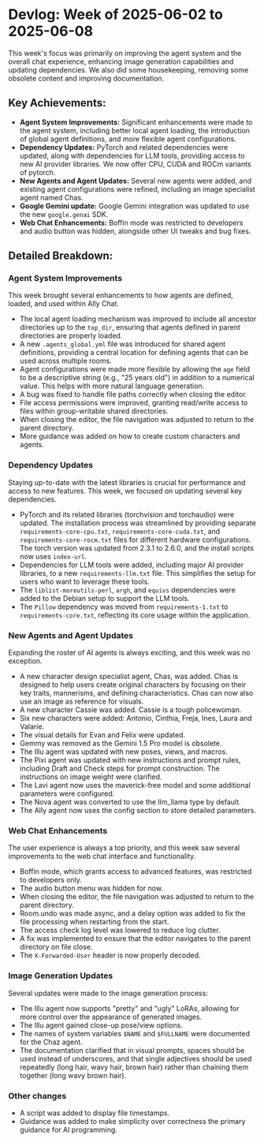 # Devlog: Week of 2025-06-02 to 2025-06-08

This week's focus was primarily on improving the agent system and the overall chat experience, enhancing image generation capabilities and updating dependencies. We also did some housekeeping, removing some obsolete content and improving documentation.

## Key Achievements:

*   **Agent System Improvements:** Significant enhancements were made to the agent system, including better local agent loading, the introduction of global agent definitions, and more flexible agent configurations.
*   **Dependency Updates:** PyTorch and related dependencies were updated, along with dependencies for LLM tools, providing access to new AI provider libraries. We now offer CPU, CUDA and ROCm variants of pytorch.
*   **New Agents and Agent Updates:** Several new agents were added, and existing agent configurations were refined, including an image specialist agent named Chas.
*   **Google Gemini update:** Google Gemini integration was updated to use the new `google.genai` SDK.
*   **Web Chat Enhancements:** Boffin mode was restricted to developers and audio button was hidden, alongside other UI tweaks and bug fixes.

## Detailed Breakdown:

### Agent System Improvements

This week brought several enhancements to how agents are defined, loaded, and used within Ally Chat.

*   The local agent loading mechanism was improved to include all ancestor directories up to the `top_dir`, ensuring that agents defined in parent directories are properly loaded.
*   A new `.agents_global.yml` file was introduced for shared agent definitions, providing a central location for defining agents that can be used across multiple rooms.
*   Agent configurations were made more flexible by allowing the `age` field to be a descriptive string (e.g., "25 years old") in addition to a numerical value. This helps with more natural language generation.
*   A bug was fixed to handle file paths correctly when closing the editor.
*   File access permissions were improved, granting read/write access to files within group-writable shared directories.
*   When closing the editor, the file navigation was adjusted to return to the parent directory.
*   More guidance was added on how to create custom characters and agents.

### Dependency Updates

Staying up-to-date with the latest libraries is crucial for performance and access to new features. This week, we focused on updating several key dependencies.

*   PyTorch and its related libraries (torchvision and torchaudio) were updated. The installation process was streamlined by providing separate `requirements-core-cpu.txt`, `requirements-core-cuda.txt`, and `requirements-core-rocm.txt` files for different hardware configurations. The torch version was updated from 2.3.1 to 2.6.0, and the install scripts now uses `index-url`.
*   Dependencies for LLM tools were added, including major AI provider libraries, to a new `requirements-llm.txt` file. This simplifies the setup for users who want to leverage these tools.
*   The `liblist-moreutils-perl`, `argh`, and `equivs` dependencies were added to the Debian setup to support the LLM tools.
*   The `Pillow` dependency was moved from `requirements-1.txt` to `requirements-core.txt`, reflecting its core usage within the application.

### New Agents and Agent Updates

Expanding the roster of AI agents is always exciting, and this week was no exception.

*   A new character design specialist agent, Chas, was added. Chas is designed to help users create original characters by focusing on their key traits, mannerisms, and defining characteristics. Chas can now also use an image as reference for visuals.
*   A new character Cassie was added. Cassie is a tough policewoman.
*   Six new characters were added: Antonio, Cinthia, Freja, Ines, Laura and Valarie.
*   The visual details for Evan and Felix were updated.
*   Gemmy was removed as the Gemini 1.5 Pro model is obsolete.
*   The Illu agent was updated with new poses, views, and macros.
*   The Pixi agent was updated with new instructions and prompt rules, including Draft and Check steps for prompt construction. The instructions on image weight were clarified.
*   The Lavi agent now uses the maverick-free model and some additional parameters were configured.
*   The Nova agent was converted to use the llm_llama type by default.
*   The Ally agent now uses the config section to store detailed parameters.

### Web Chat Enhancements

The user experience is always a top priority, and this week saw several improvements to the web chat interface and functionality.

*   Boffin mode, which grants access to advanced features, was restricted to developers only.
*   The audio button menu was hidden for now.
*   When closing the editor, the file navigation was adjusted to return to the parent directory.
*   Room.undo was made async, and a delay option was added to fix the file processing when restarting from the start.
*   The access check log level was lowered to reduce log clutter.
*   A fix was implemented to ensure that the editor navigates to the parent directory on file close.
*   The `X-Forwarded-User` header is now properly decoded.

### Image Generation Updates

Several updates were made to the image generation process:

*   The Illu agent now supports "pretty" and "ugly" LoRAs, allowing for more control over the appearance of generated images.
*   The Illu agent gained close-up pose/view options.
*   The names of system variables `$NAME` and `$FULLNAME` were documented for the Chaz agent.
*   The documentation clarified that in visual prompts, spaces should be used instead of underscores, and that single adjectives should be used repeatedly (long hair, wavy hair, brown hair) rather than chaining them together (long wavy brown hair).

### Other changes

*   A script was added to display file timestamps.
*   Guidance was added to make simplicity over correctness the primary guidance for AI programming.

